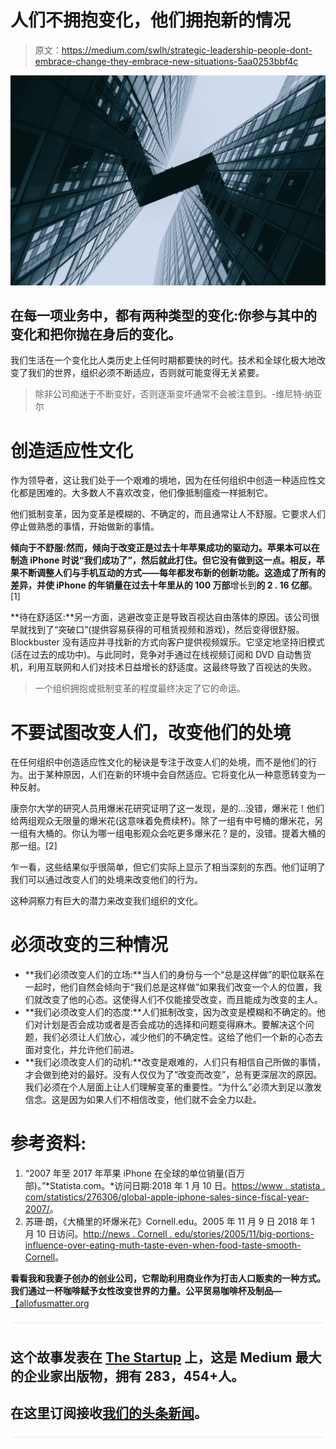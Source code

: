 # 人们不拥抱变化，他们拥抱新的情况

> 原文：<https://medium.com/swlh/strategic-leadership-people-dont-embrace-change-they-embrace-new-situations-5aa0253bbf4c>

![](img/26968531d10912591375d1dfbc47634b.png)

## 在每一项业务中，都有两种类型的变化:你参与其中的变化和把你抛在身后的变化。

我们生活在一个变化比人类历史上任何时期都要快的时代。技术和全球化极大地改变了我们的世界，组织必须不断适应，否则就可能变得无关紧要。

> 除非公司痴迷于不断变好，否则逐渐变坏通常不会被注意到。-维尼特·纳亚尔

# 创造适应性文化

作为领导者，这让我们处于一个艰难的境地，因为在任何组织中创造一种适应性文化都是困难的。大多数人不喜欢改变，他们像抵制瘟疫一样抵制它。

他们抵制变革，因为变革是模糊的、不确定的，而且通常让人不舒服。它要求人们停止做熟悉的事情，开始做新的事情。

**倾向于不舒服:**然而，倾向于改变正是过去十年苹果成功的驱动力。苹果本可以在制造 iPhone 时说“我们成功了”，然后就此打住。但它没有做到这一点。相反，苹果不断调整人们与手机互动的方式——每年都发布新的创新功能。这造成了所有的差异，并使 iPhone 的年销量在过去十年里从**的 100 万部**增长到**的 2 . 16 亿部**。[1]

**待在舒适区:**另一方面，逃避改变正是导致百视达自由落体的原因。该公司很早就找到了“突破口”(提供容易获得的可租赁视频和游戏)，然后变得很舒服。Blockbuster 没有适应并寻找新的方式向客户提供视频娱乐。它坚定地坚持旧模式(活在过去的成功中)。与此同时，竞争对手通过在线视频订阅和 DVD 自动售货机，利用互联网和人们对技术日益增长的舒适度。这最终导致了百视达的失败。

> 一个组织拥抱或抵制变革的程度最终决定了它的命运。

# 不要试图改变人们，改变他们的处境

在任何组织中创造适应性文化的秘诀是专注于改变人们的处境，而不是他们的行为。出于某种原因，人们在新的环境中会自然适应。它将变化从一种意愿转变为一种反射。

康奈尔大学的研究人员用爆米花研究证明了这一发现，是的…没错，爆米花！他们给两组观众无限量的爆米花(这意味着免费续杯)。除了一组有中号桶的爆米花，另一组有大桶的。你认为哪一组电影观众会吃更多爆米花？是的，没错。提着大桶的那一组。[2]

乍一看，这些结果似乎很简单，但它们实际上显示了相当深刻的东西。他们证明了我们可以通过改变人们的处境来改变他们的行为。

这种洞察力有巨大的潜力来改变我们组织的文化。

# 必须改变的三种情况

*   **我们必须改变人们的立场:**当人们的身份与一个“总是这样做”的职位联系在一起时，他们自然会倾向于“我们总是这样做”如果我们改变一个人的位置，我们就改变了他的心态。这使得人们不仅能接受改变，而且能成为改变的主人。
*   **我们必须改变人们的态度:**人们抵制改变，因为改变是模糊和不确定的。他们对计划是否会成功或者是否会成功的选择和问题变得麻木。要解决这个问题，我们必须让人们放心，减少他们的不确定性。这给了他们一个新的心态去面对变化，并允许他们前进。
*   **我们必须改变人们的动机:**改变是艰难的，人们只有相信自己所做的事情，才会做到绝对的最好。没有人仅仅为了“改变而改变”，总有更深层次的原因。我们必须在个人层面上让人们理解变革的重要性。“为什么”必须大到足以激发信念。这是因为如果人们不相信改变，他们就不会全力以赴。

# 参考资料:

1.  “2007 年至 2017 年苹果 iPhone 在全球的单位销量(百万部)。”*Statista.com。*访问日期:2018 年 1 月 10 日。[https://www . statista . com/statistics/276306/global-apple-iphone-sales-since-fiscal-year-2007/](https://www.statista.com/statistics/276306/global-apple-iphone-sales-since-fiscal-year-2007/)。
2.  苏珊·朗，《大桶里的坏爆米花》Cornell.edu。2005 年 11 月 9 日 2018 年 1 月 10 日访问。[http://news . Cornell . edu/stories/2005/11/big-portions-influence-over-eating-muth-taste-even-when-food-taste-smooth-Cornell](http://news.cornell.edu/stories/2005/11/big-portions-influence-overeating-much-taste-even-when-food-tastes-lousy-cornell)。

**看看我和我妻子创办的创业公司，它帮助利用商业作为打击人口贩卖的一种方式。我们通过一杯咖啡赋予女性改变世界的力量。公平贸易咖啡杯及制品—**[【allofusmatter.org ](http://allofusmatter.org)

![](img/731acf26f5d44fdc58d99a6388fe935d.png)

## 这个故事发表在 [The Startup](https://medium.com/swlh) 上，这是 Medium 最大的企业家出版物，拥有 283，454+人。

## 在这里订阅接收[我们的头条新闻](http://growthsupply.com/the-startup-newsletter/)。

![](img/731acf26f5d44fdc58d99a6388fe935d.png)